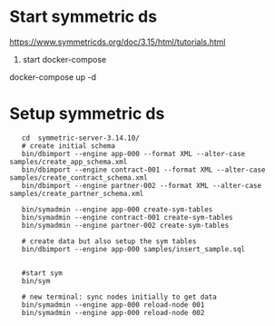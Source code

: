 
# Start symmetric ds
https://www.symmetricds.org/doc/3.15/html/tutorials.html

1. start docker-compose

docker-compose up -d

# Setup symmetric ds
```shell
   cd  symmetric-server-3.14.10/
   # create initial schema
   bin/dbimport --engine app-000 --format XML --alter-case samples/create_app_schema.xml
   bin/dbimport --engine contract-001 --format XML --alter-case samples/create_contract_schema.xml
   bin/dbimport --engine partner-002 --format XML --alter-case samples/create_partner_schema.xml
   
   bin/symadmin --engine app-000 create-sym-tables
   bin/symadmin --engine contract-001 create-sym-tables
   bin/symadmin --engine partner-002 create-sym-tables
   
   # create data but also setup the sym tables
   bin/dbimport --engine app-000 samples/insert_sample.sql
   
   
   #start sym
   bin/sym
   
   # new terminal: sync nodes initially to get data
   bin/symadmin --engine app-000 reload-node 001
   bin/symadmin --engine app-000 reload-node 002
   
   ```




